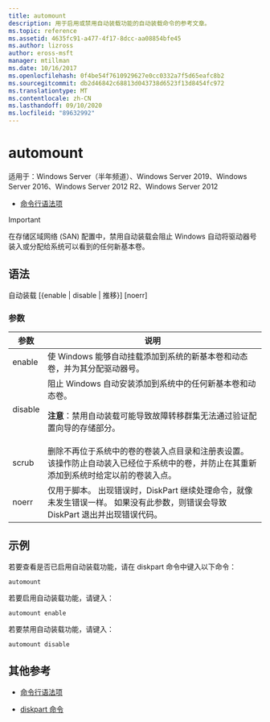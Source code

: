 ```yaml
---
title: automount
description: 用于启用或禁用自动装载功能的自动装载命令的参考文章。
ms.topic: reference
ms.assetid: 4635fc91-a477-4f17-8dcc-aa08854bfe45
ms.author: lizross
author: eross-msft
manager: mtillman
ms.date: 10/16/2017
ms.openlocfilehash: 0f4be54f7610929627e0cc0332a7f5d65eafc8b2
ms.sourcegitcommit: db2d46842c68813d043738d6523f13d8454fc972
ms.translationtype: MT
ms.contentlocale: zh-CN
ms.lasthandoff: 09/10/2020
ms.locfileid: "89632992"
---
```

# <a name="automount"></a>automount

适用于：Windows Server（半年频道）、Windows Server 2019、Windows Server 2016、Windows Server 2012 R2、Windows Server 2012

- [命令行语法项](command-line-syntax-key.md)

> [!IMPORTANT]
> 在存储区域网络 (SAN) 配置中，禁用自动装载会阻止 Windows 自动将驱动器号装入或分配给系统可以看到的任何新基本卷。

## <a name="syntax"></a>语法

自动装载 [{enable | disable | 推移}] [noerr]

### <a name="parameters"></a>参数

| 参数 | 说明 |
| --------- | ----------- |
| enable | 使 Windows 能够自动挂载添加到系统的新基本卷和动态卷，并为其分配驱动器号。 |
| disable | 阻止 Windows 自动安装添加到系统中的任何新基本卷和动态卷。<p>**注意**：禁用自动装载可能导致故障转移群集无法通过验证配置向导的存储部分。 |
| scrub | 删除不再位于系统中的卷的卷装入点目录和注册表设置。 该操作防止自动装入已经位于系统中的卷，并防止在其重新添加到系统时给定以前的卷装入点。 |
| noerr | 仅用于脚本。 出现错误时，DiskPart 继续处理命令，就像未发生错误一样。 如果没有此参数，则错误会导致 DiskPart 退出并出现错误代码。 |

## <a name="examples"></a>示例

若要查看是否已启用自动装载功能，请在 diskpart 命令中键入以下命令：

```
automount
```

若要启用自动装载功能，请键入：

```
automount enable
```

若要禁用自动装载功能，请键入：

```
automount disable
```

## <a name="additional-references"></a>其他参考

- [命令行语法项](command-line-syntax-key.md)

- [diskpart 命令](/previous-versions/windows/it-pro/windows-server-2012-r2-and-2012/cc770877(v%3dws.11))
